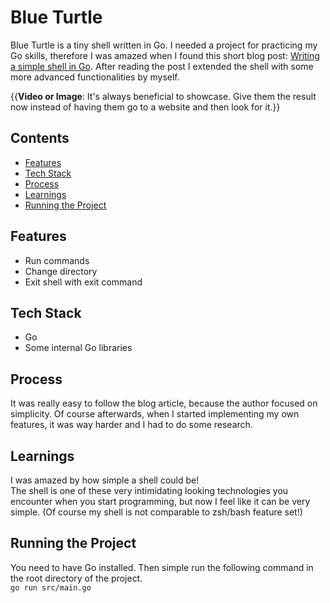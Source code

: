 # Blue Turtle

Blue Turtle is a tiny shell written in Go.
I needed a project for practicing my Go skills, therefore I was amazed when I found this short blog post: [Writing a simple shell in Go](https://blog.init-io.net/post/2018/07-01-go-unix-shell/).
After reading the post I extended the shell with some more advanced functionalities by myself.

{{**Video or Image**: It's always beneficial to showcase. Give them the result now instead of having them go to a website and then look for it.}}

## Contents

- [Features](#Features)
- [Tech Stack](#TechStack)
- [Process](#Process)
- [Learnings](#Learnings)
- [Running the Project](#RunningtheProject)

## Features
- Run commands
- Change directory
- Exit shell with exit command

<h2 name="TechStack">Tech Stack</h2>

- Go
- Some internal Go libraries

## Process
It was really easy to follow the blog article, because the author focused on simplicity. Of course afterwards, when I started implementing my own features, it was way harder and I had to do some research.

## Learnings
I was amazed by how simple a shell could be!<br />
The shell is one of these very intimidating looking technologies you encounter when you start programming, but now I feel like it can be very simple. (Of course my shell is not comparable to zsh/bash feature set!)

<h2 name="RunningtheProject">Running the Project</h2>
You need to have Go installed. Then simple run the following command in the root directory of the project.<br />
<code>go run src/main.go</code>
